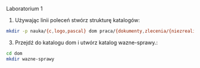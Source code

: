 Laboratorium 1

1. Używając linii poleceń stwórz strukturę katalogów:

```sh
mkdir -p nauka/{c,logo,pascal} dom praca/{dokumenty,zlecenia/{niezrealizowane,zrealizowane}}
```

3. Przejdź do katalogu dom i utwórz katalog wazne-sprawy.:

```sh
cd dom
mkdir wazne-sprawy
```
